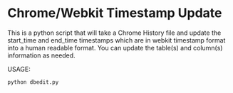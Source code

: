 # Chrome/Webkit Timestamp Update

This is a python script that will take a Chrome History file and update the start_time and end_time timestamps which are in webkit timestamp format into a human readable format. You can update the table(s) and column(s) information as needed.

USAGE:

```sh
python dbedit.py
```
